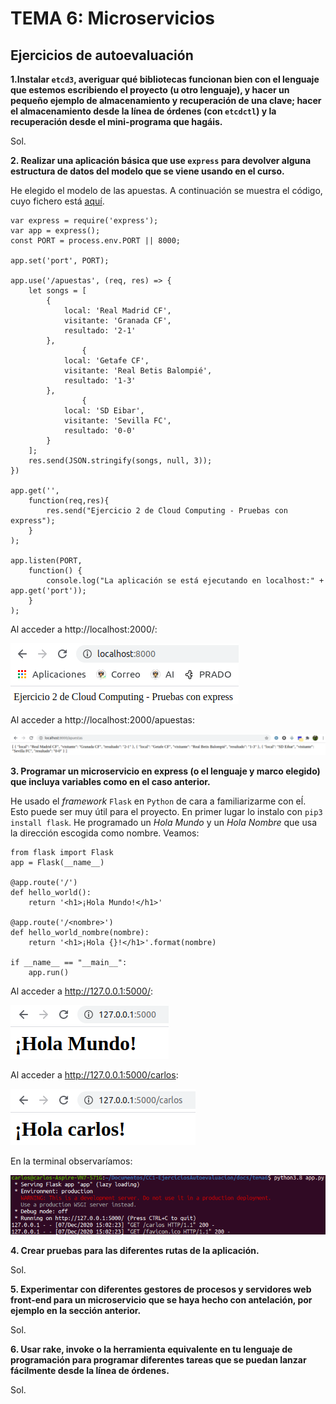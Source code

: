 # TEMA 6: Microservicios
## Ejercicios de autoevaluación

**1.Instalar `etcd3`, averiguar qué bibliotecas funcionan bien con el lenguaje que estemos escribiendo el proyecto (u otro lenguaje), y hacer un pequeño ejemplo de almacenamiento y recuperación de una clave; hacer el almacenamiento desde la línea de órdenes (con `etcdctl`) y la recuperación desde el mini-programa que hagáis.**

Sol.

**2. Realizar una aplicación básica que use `express` para devolver alguna estructura de datos del modelo que se viene usando en el curso.**

He elegido el modelo de las apuestas. A continuación se muestra el código, cuyo fichero está [aquí](./docs/tema6/express/app.js).

```
var express = require('express');
var app = express();
const PORT = process.env.PORT || 8000;

app.set('port', PORT);

app.use('/apuestas', (req, res) => {
    let songs = [
        {
            local: 'Real Madrid CF',
            visitante: 'Granada CF',
            resultado: '2-1'
        },
				{
            local: 'Getafe CF',
            visitante: 'Real Betis Balompié',
            resultado: '1-3'
        },
				{
            local: 'SD Eibar',
            visitante: 'Sevilla FC',
            resultado: '0-0'
        }
    ];
    res.send(JSON.stringify(songs, null, 3));
})

app.get('',
	function(req,res){
		res.send("Ejercicio 2 de Cloud Computing - Pruebas con express");
	}
);

app.listen(PORT,
	function() {
		console.log("La aplicación se está ejecutando en localhost:" + app.get('port'));
	}
);
```

Al acceder a http://localhost:2000/:

![](./images/tema6/get.png)

Al acceder a http://localhost:2000/apuestas:

![](./images/tema6/apuestas.png)

**3. Programar un microservicio en express (o el lenguaje y marco elegido) que incluya variables como en el caso anterior.**

He usado el *framework* `Flask` en `Python` de cara a familiarizarme con eĺ. Esto puede ser muy útil para el proyecto. En primer lugar lo instalo con `pip3 install flask`. He programado un *Hola Mundo* y un *Hola Nombre* que usa la dirección escogida como nombre. Veamos:

```
from flask import Flask
app = Flask(__name__)

@app.route('/')
def hello_world():
    return '<h1>¡Hola Mundo!</h1>'

@app.route('/<nombre>')
def hello_world_nombre(nombre):
    return '<h1>¡Hola {}!</h1>'.format(nombre)

if __name__ == "__main__":
    app.run()
```

Al acceder a http://127.0.0.1:5000/:

![](./images/tema6/hola_mundo.png)

Al acceder a http://127.0.0.1:5000/carlos:

![](./images/tema6/hola_nombre.png)

En la terminal observaríamos:

![](./images/tema6/flask.png)

**4. Crear pruebas para las diferentes rutas de la aplicación.**

Sol.

**5. Experimentar con diferentes gestores de procesos y servidores web front-end para un microservicio que se haya hecho con antelación, por ejemplo en la sección anterior.**

Sol.

**6. Usar rake, invoke o la herramienta equivalente en tu lenguaje de programación para programar diferentes tareas que se puedan lanzar fácilmente desde la línea de órdenes.**

Sol.
